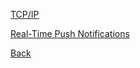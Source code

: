 [TCP/IP](https://github.com/hmislk/hmis/wiki/TCP-IP)

[Real-Time Push Notifications](https://github.com/hmislk/hmis/wiki/Real%E2%80%90Time-Push-Notifications-Using-WebSocket)




[Back](https://github.com/hmislk/hmis/wiki/Knowledge-Base)